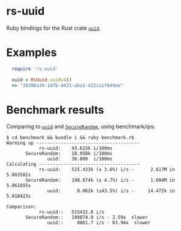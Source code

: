 # rs-uuid
Ruby bindings for the Rust crate [`uuid`](https://doc.rust-lang.org/uuid/uuid).

# Examples

```ruby
  require 'rs-uuid'

  uuid = RsUuid.uuidv4()
  => "30386a39-14fb-4431-aba1-422ca1f649ee"
```

# Benchmark results

Comparing to [`uuid`](https://github.com/assaf/uuid) and [`SecureRandom`](https://ruby-doc.org/stdlib-2.1.2/libdoc/securerandom/rdoc/SecureRandom.html),
using benchmark/ips:

```
$ cd benchmark && bundle i && ruby benchmark.rb
Warming up --------------------------------------
            rs-uuid:    43.615k i/100ms
       SecureRandom:    18.950k i/100ms
               uuid:    36.000  i/100ms
Calculating -------------------------------------
            rs-uuid:    515.433k (± 3.6%) i/s -      2.617M in   5.083582s
       SecureRandom:    198.874k (± 4.7%) i/s -      1.004M in   5.061855s
               uuid:      8.062k (±43.5%) i/s -     14.472k in   5.010423s

Comparison:
            rs-uuid::   515432.6 i/s
       SecureRandom::   198874.0 i/s - 2.59x  slower
               uuid::     8061.7 i/s - 63.94x  slower
```